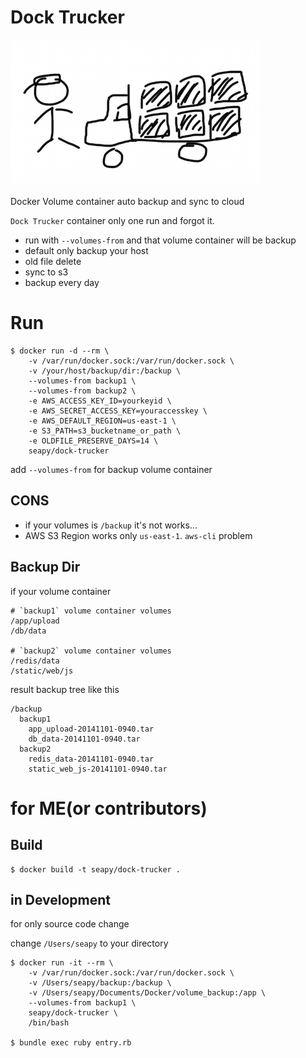 # Dock Trucker

![Dock Trucker](images/dock-trucker-logo.png "Dock Trucker")

Docker Volume container auto backup and sync to cloud

`Dock Trucker` container only one run and forgot it.

* run with `--volumes-from` and that volume container will be backup
* default only backup your host
* old file delete
* sync to s3
* backup every day


# Run

```
$ docker run -d --rm \
    -v /var/run/docker.sock:/var/run/docker.sock \
    -v /your/host/backup/dir:/backup \
    --volumes-from backup1 \
    --volumes-from backup2 \
    -e AWS_ACCESS_KEY_ID=yourkeyid \
    -e AWS_SECRET_ACCESS_KEY=youraccesskey \
    -e AWS_DEFAULT_REGION=us-east-1 \
    -e S3_PATH=s3_bucketname_or_path \
    -e OLDFILE_PRESERVE_DAYS=14 \
    seapy/dock-trucker
```

add `--volumes-from` for backup volume container

## CONS

* if your volumes is `/backup` it's not works...
* AWS S3 Region works only `us-east-1`. `aws-cli` problem


## Backup Dir

if your volume container 

```
# `backup1` volume container volumes
/app/upload
/db/data

# `backup2` volume container volumes
/redis/data
/static/web/js
```

result backup tree like this

```
/backup
  backup1
    app_upload-20141101-0940.tar
    db_data-20141101-0940.tar
  backup2
    redis_data-20141101-0940.tar
    static_web_js-20141101-0940.tar
```


# for ME(or contributors)

## Build

```
$ docker build -t seapy/dock-trucker .
```

## in Development

for only source code change

change `/Users/seapy` to your directory

```
$ docker run -it --rm \
    -v /var/run/docker.sock:/var/run/docker.sock \
    -v /Users/seapy/backup:/backup \
    -v /Users/seapy/Documents/Docker/volume_backup:/app \
    --volumes-from backup1 \
    seapy/dock-trucker \
    /bin/bash

$ bundle exec ruby entry.rb
```
